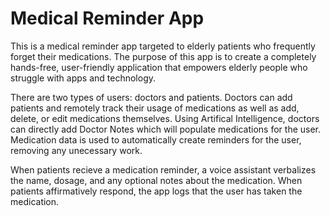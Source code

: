 # Medical Reminder App
This is a medical reminder app targeted to elderly patients who frequently forget their medications. The purpose of this app is to create a completely hands-free, user-friendly application that empowers elderly people who struggle with apps and technology. 

There are two types of users: doctors and patients. Doctors can add patients and remotely track their usage of medications as well as add, delete, or edit medications themselves. Using Artifical Intelligence, doctors can directly add Doctor Notes which will populate medications for the user. Medication data is used to automatically create reminders for the user, removing any unecessary work.

When patients recieve a medication reminder, a voice assistant verbalizes the name, dosage, and any optional notes about the medication. When patients affirmatively respond, the app logs that the user has taken the medication. 
